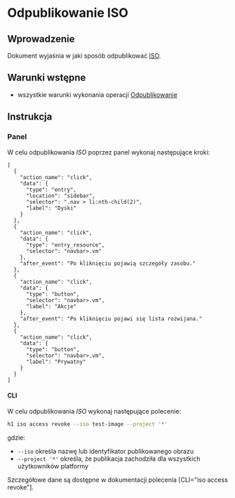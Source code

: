 # Odpublikowanie ISO

## Wprowadzenie

Dokument wyjaśnia w jaki sposób odpublikować [ISO](/resource/storage/iso.md).

## Warunki wstępne

* wszystkie warunki wykonania operacji [Odpublikowanie](/resource/storage/iso.md#odpublikowanie)

## Instrukcja

### Panel

W celu odpublikowania *ISO* poprzez panel wykonaj następujące kroki:

```guide
[
  {
    "action_name": "click",
    "data": {
      "type": "entry",
      "location": "sidebar",
      "selector": ".nav > li:nth-child(2)",
      "label": "Dyski"
    }
  },
  {
    "action_name": "click",
    "data": {
      "type": "entry_resource",
      "selector": "navbar>.vm"
    },
    "after_event": "Po kliknięciu pojawią szczegóły zasobu."
  },
  {
    "action_name": "click",
    "data": {
      "type": "button",
      "selector": "navbar>.vm",
      "label": "Akcje"
    },
    "after_event": "Po kliknięciu pojawi się lista rozwijana."
  },
  {
    "action_name": "click",
    "data": {
      "type": "button",
      "selector": "navbar>.vm",
      "label": "Prywatny"
    }
  }
]
```

#### CLI

W celu odpublikowania *ISO* wykonaj następujące polecenie:

```bash
h1 iso access revoke --iso test-image --project '*'
```

gdzie:

 * ```--iso``` określa nazwę lub identyfikator publikowanego obrazu
 * ```--project '*'``` określa, że publikacja zachodziła dla wszystkich użytkowników platformy

Szczegółowe dane są dostępne w dokumentacji polecenia [CLI="iso access revoke"].

